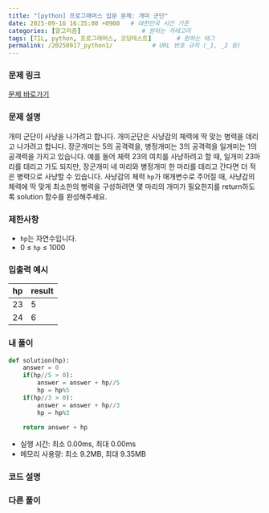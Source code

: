 ```yaml
---
title: "[python] 프로그래머스 입문 문제: 개미 군단"
date: 2025-09-16 16:35:00 +0900   # 대한민국 시간 기준
categories: [알고리즘]                 # 원하는 카테고리
tags: [TIL, python, 프로그래머스, 코딩테스트]       # 원하는 태그
permalink: /20250917_python1/           # URL 번호 규칙 (_1, _2 등)
---
```


### 문제 링크

[문제 바로가기](https://school.programmers.co.kr/learn/courses/30/lessons/120837?language=python3)

### 문제 설명

개미 군단이 사냥을 나가려고 합니다. 개미군단은 사냥감의 체력에 딱 맞는 병력을 데리고 나가려고 합니다. 장군개미는 5의 공격력을, 병정개미는 3의 공격력을 일개미는 1의 공격력을 가지고 있습니다. 예를 들어 체력 23의 여치를 사냥하려고 할 때, 일개미 23마리를 데리고 가도 되지만, 장군개미 네 마리와 병정개미 한 마리를 데리고 간다면 더 적은 병력으로 사냥할 수 있습니다. 사냥감의 체력 `hp`가 매개변수로 주어질 때, 사냥감의 체력에 딱 맞게 최소한의 병력을 구성하려면 몇 마리의 개미가 필요한지를 return하도록 solution 함수를 완성해주세요. 

### 제한사항

- `hp`는 자연수입니다.
- 0 ≤ `hp` ≤ 1000



### 입출력 예시

| hp  | result |
| --- | --- | 
| 23 |5 |
| 24 | 6 |


### 내 풀이

```python
def solution(hp):
    answer = 0
    if(hp//5 > 0):
        answer = answer + hp//5
        hp = hp%5
    if(hp//3 > 0):
        answer = answer + hp//3
        hp = hp%3
            
    return answer + hp
```

- 실행 시간: 최소 0.00ms, 최대 0.00ms
- 메모리 사용량: 최소 9.2MB, 최대 9.35MB

### 코드 설명





### 다른 풀이